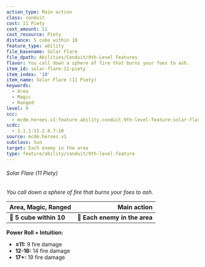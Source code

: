 ```yaml
---
action_type: Main action
class: conduit
cost: 11 Piety
cost_amount: 11
cost_resource: Piety
distance: 5 cube within 10
feature_type: ability
file_basename: Solar Flare
file_dpath: Abilities/Conduit/9th-Level Features
flavor: You call down a sphere of fire that burns your foes to ash.
item_id: solar-flare-11-piety
item_index: '10'
item_name: Solar Flare (11 Piety)
keywords:
  - Area
  - Magic
  - Ranged
level: 9
scc:
  - mcdm.heroes.v1:feature.ability.conduit.9th-level-feature:solar-flare-11-piety
scdc:
  - 1.1.1:11.2.8.7:10
source: mcdm.heroes.v1
subclass: Sun
target: Each enemy in the area
type: feature/ability/conduit/9th-level-feature
---
```


###### Solar Flare (11 Piety)

*You call down a sphere of fire that burns your foes to ash.*

| **Area, Magic, Ranged** |               **Main action** |
| ----------------------- | ----------------------------: |
| **📏 5 cube within 10** | **🎯 Each enemy in the area** |

**Power Roll + Intuition:**

- **≤11:** 9 fire damage
- **12-16:** 14 fire damage
- **17+:** 19 fire damage
